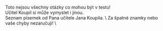 Toto nejsou všechny otázky co mohou být v testu! \
Učitel Koupil si může vymyslet i jinou. \
Seznam písemek od Pana učitele Jana Koupila. \ 
Za špatné znamky nebo vaše chyby nezaručuji! \

